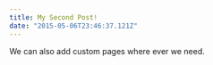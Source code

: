 ```yaml
---
title: My Second Post!
date: "2015-05-06T23:46:37.121Z"
---
```


We can also add custom pages where ever we need.
